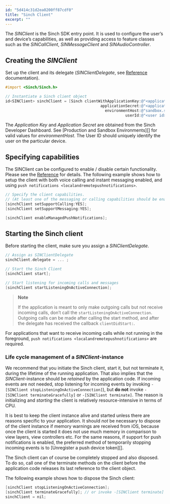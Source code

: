 ```yaml
---
id: "5d414c31d2ea0200ff87cdf0"
title: "Sinch Client"
excerpt: ""
---
```

The *SINClient* is the Sinch SDK entry point. It is used to configure the user’s and device’s capabilities, as well as providing access to feature classes such as the *SINCallClient*, *SINMessageClient* and *SINAudioController*.

## Creating the *SINClient*

Set up the client and its delegate (*SINClientDelegate*, see [Reference](../reference/html/Protocols/SINClientDelegate.html) documentation).
```objectivec
#import <Sinch/Sinch.h>

// Instantiate a Sinch client object
id<SINClient> sinchClient = [Sinch clientWithApplicationKey:@"<application key>" 
                                          applicationSecret:@"<application secret>"
                                            environmentHost:@"sandbox.sinch.com" 
                                                     userId:@"<user id>"];
```


The *Application Key* and *Application Secret* are obtained from the Sinch Developer Dashboard. See \[Production and Sandbox Environments\]\[\] for valid values for *environmentHost*. The User ID should uniquely identify the user on the particular device.

## Specifying capabilities

The SINClient can be configured to enable / disable certain functionality. Please see the [Reference](../reference/html/Protocols/SINClient.html) for details.
 The following example shows how to setup the client with both voice calling and instant messaging enabled, and using `push notifications <localandremotepushnotifications>`.
```objectivec
// Specify the client capabilities. 
// (At least one of the messaging or calling capabilities should be enabled.)
[sinchClient setSupportCalling:YES];
[sinchClient setSupportMessaging:YES];

[sinchClient enableManagedPushNotifications];
```


## Starting the Sinch client
Before starting the client, make sure you assign a *SINClientDelegate*.
```objectivec
// Assign as SINClientDelegate                             
sinchClient.delegate = ... ;

// Start the Sinch Client
[sinchClient start];

// Start listening for incoming calls and messages
[sinchClient startListeningOnActiveConnection];
```




> **Note**    
>
> If the application is meant to only make outgoing calls but not receive incoming calls, don’t call the `startListeningOnActiveConnection`. Outgoing calls can be made after calling the start method, and after the delegate has received the callback `clientDidStart:`.

For applications that want to receive incoming calls while not running in the foreground, `push notifications <localandremotepushnotifications>` are required.

### Life cycle management of a *SINClient*-instance

We recommend that you initiate the Sinch client, start it, but not terminate it, during the lifetime of the running application. That also implies that the *SINClient*-instance should be *retained* by the application code.
 If incoming events are not needed, stop listening for incoming events by invoking `-[SINClient stopListeningOnActiveConnection]`), but **do not** invoke `-[SINClient terminateGracefully]` or `-[SINClient terminate]`. The reason is initializing and *starting* the client is relatively resource-intensive in terms of CPU.

It is best to keep the client instance alive and started unless there are reasons specific to your application. It should *not* be necessary to dispose of the client instance if memory warnings are received from iOS, because once the client is started it does not use much memory in comparison to view layers, view controllers etc. For the same reasons, if support for push notifications is enabled, the preferred method of temporarily stopping incoming events is to \[Unregister a push device token\]\[\].

The Sinch client can of course be completely stopped and also disposed. To do so, call one of the terminate methods on the client before the application code releases its last reference to the client object.

The following example shows how to dispose the Sinch client:
```objectivec
[sinchClient stopListeningOnActiveConnection];
[sinchClient terminateGracefully]; // or invoke -[SINClient terminate]
sinchClient = nil;
```